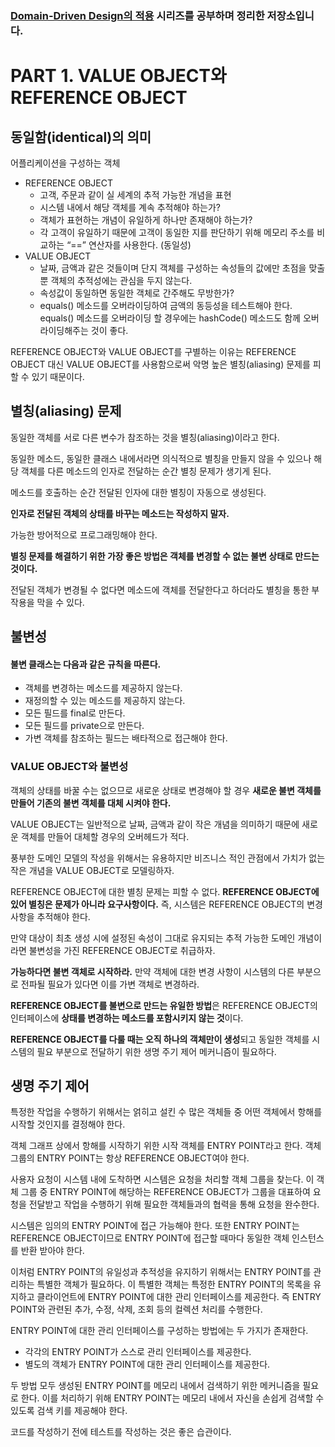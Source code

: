 ### [Domain-Driven Design의 적용](http://aeternum.egloos.com/m/1105776) 시리즈를 공부하며 정리한 저장소입니다.


# PART 1. VALUE OBJECT와 REFERENCE OBJECT

## 동일함(identical)의 의미
어플리케이션을 구성하는 객체
- REFERENCE OBJECT
  - 고객, 주문과 같이 실 세계의 추적 가능한 개념을 표현
  - 시스템 내에서 해당 객체를 계속 추적해야 하는가? 
  - 객체가 표현하는 개념이 유일하게 하나만 존재해야 하는가?
  - 각 고객이 유일하기 때문에 고객이 동일한 지를 판단하기 위해 메모리 주소를 비교하는 “==” 연산자를 사용한다. (동일성)
- VALUE OBJECT
  - 날짜, 금액과 같은 것들이며 단지 객체를 구성하는 속성들의 값에만 초점을 맞출 뿐 객체의 추적성에는 관심을 두지 않는다.
  - 속성값이 동일하면 동일한 객체로 간주해도 무방한가?
  - equals() 메소드를 오버라이딩하여 금액의 동등성을 테스트해야 한다. equals() 메소드를 오버라이딩 할 경우에는 hashCode() 메소드도 함께 오버라이딩해주는 것이 좋다.

REFERENCE OBJECT와 VALUE OBJECT를 구별하는 이유는 REFERENCE OBJECT 대신 VALUE OBJECT를 사용함으로써 악명 높은 별칭(aliasing) 문제를 피할 수 있기 때문이다.

 ## 별칭(aliasing) 문제
동일한 객체를 서로 다른 변수가 참조하는 것을 별칭(aliasing)이라고 한다.

동일한 메소드, 동일한 클래스 내에서라면 의식적으로 별칭을 만들지 않을 수 있으나 해당 객체를 다른 메소드의 인자로 전달하는 순간 별칭 문제가 생기게 된다.

메소드를 호출하는 순간 전달된 인자에 대한 별칭이 자동으로 생성된다.

**인자로 전달된 객체의 상태를 바꾸는 메소드는 작성하지 말자.**

가능한 방어적으로 프로그래밍해야 한다.

**별칭 문제를 해결하기 위한 가장 좋은 방법은 객체를 변경할 수 없는 불변 상태로 만드는 것이다.**

전달된 객체가 변경될 수 없다면 메소드에 객체를 전달한다고 하더라도 별칭을 통한 부작용을 막을 수 있다.

## 불변성
#### 불변 클래스는 다음과 같은 규칙을 따른다.
- 객체를 변경하는 메소드를 제공하지 않는다.
- 재정의할 수 있는 메소드를 제공하지 않는다.
- 모든 필드를 final로 만든다.
- 모든 필드를 private으로 만든다.
- 가변 객체를 참조하는 필드는 배타적으로 접근해야 한다.

### VALUE OBJECT와 불변성
객체의 상태를 바꿀 수는 없으므로 새로운 상태로 변경해야 할 경우 **새로운 불변 객체를 만들어 기존의 불변 객체를 대체 시켜야 한다.**

VALUE OBJECT는 일반적으로 날짜, 금액과 같이 작은 개념을 의미하기 때문에 새로운 객체를 만들어 대체할 경우의 오버헤드가 적다. 

풍부한 도메인 모델의 작성을 위해서는 유용하지만 비즈니스 적인 관점에서 가치가 없는 작은 개념을 VALUE OBJECT로 모델링하자.

REFERENCE OBJECT에 대한 별칭 문제는 피할 수 없다. **REFERENCE OBJECT에 있어 별칭은 문제가 아니라 요구사항이다.** 즉, 시스템은 REFERENCE OBJECT의 변경 사항을 추적해야 한다.

만약 대상이 최초 생성 시에 설정된 속성이 그대로 유지되는 추적 가능한 도메인 개념이라면 불변성을 가진 REFERENCE OBJECT로 취급하자.

**가능하다면 불변 객체로 시작하라.** 만약 객체에 대한 변경 사항이 시스템의 다른 부분으로 전파될 필요가 있다면 이를 가변 객체로 변경하라.

**REFERENCE OBJECT를 불변으로 만드는 유일한 방법**은 REFERENCE OBJECT의 인터페이스에 **상태를 변경하는 메소드를 포함시키지 않는 것**이다.

**REFERENCE OBJECT를 다룰 때는 오직 하나의 객체만이 생성**되고 동일한 객체를 시스템의 필요 부분으로 전달하기 위한 생명 주기 제어 메커니즘이 필요하다.

## 생명 주기 제어
특정한 작업을 수행하기 위해서는 얽히고 설킨 수 많은 객체들 중 어떤 객체에서 항해를 시작할 것인지를 결정해야 한다.

객체 그래프 상에서 항해를 시작하기 위한 시작 객체를 ENTRY POINT라고 한다. 객체 그룹의 ENTRY POINT는 항상 REFERENCE OBJECT여야 한다.

사용자 요청이 시스템 내에 도착하면 시스템은 요청을 처리할 객체 그룹을 찾는다. 이 객체 그룹 중 ENTRY POINT에 해당하는 REFERENCE OBJECT가 그룹을 대표하여 요청을 전달받고 작업을 수행하기 위해 필요한 객체들과의 협력을 통해 요청을 완수한다.

시스템은 임의의 ENTRY POINT에 접근 가능해야 한다. 또한 ENTRY POINT는 REFERENCE OBJECT이므로 ENTRY POINT에 접근할 때마다 동일한 객체 인스턴스를 반환 받아야 한다.

이처럼 ENTRY POINT의 유일성과 추적성을 유지하기 위해서는 ENTRY POINT를 관리하는 특별한 객체가 필요하다. 이 특별한 객체는 특정한 ENTRY POINT의 목록을 유지하고 클라이언트에 ENTRY POINT에 대한 관리 인터페이스를 제공한다. 즉 ENTRY POINT와 관련된 추가, 수정, 삭제, 조회 등의 컬렉션 처리를 수행한다.

ENTRY POINT에 대한 관리 인터페이스를 구성하는 방법에는 두 가지가 존재한다.
- 각각의 ENTRY POINT가 스스로 관리 인터페이스를 제공한다.
- 별도의 객체가 ENTRY POINT에 대한 관리 인터페이스를 제공한다.

두 방법 모두 생성된 ENTRY POINT를 메모리 내에서 검색하기 위한 메커니즘을 필요로 한다.   이를 처리하기 위해 ENTRY POINT는 메모리 내에서 자신을 손쉽게 검색할 수 있도록 검색 키를 제공해야 한다.

코드를 작성하기 전에 테스트를 작성하는 것은 좋은 습관이다.

